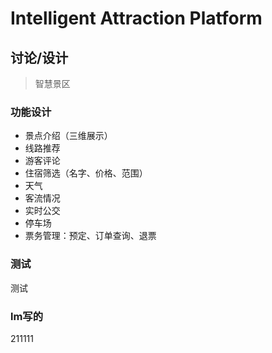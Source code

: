 #  Intelligent Attraction Platform

## 讨论/设计
> 智慧景区
### 功能设计
- 景点介绍（三维展示）
- 线路推荐
- 游客评论
- 住宿筛选（名字、价格、范围）
- 天气
- 客流情况
- 实时公交
- 停车场
- 票务管理：预定、订单查询、退票
### 测试
测试
### lm写的
211111